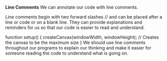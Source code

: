 **Line Comments**
We can annotate our code with line comments.

Line comments begin with two forward slashes // and can be placed after a line or code or on a blank line. They can provide explanations and reminders for us so that our code is easier to read and understand.

function setup() {
  createCanvas(windowWidth, windowHeight);  // Creates the canvas to be the maximum size 
}
We should use line comments throughout our programs to explain our thinking and make it easier for someone reading the code to understand what is going on.
